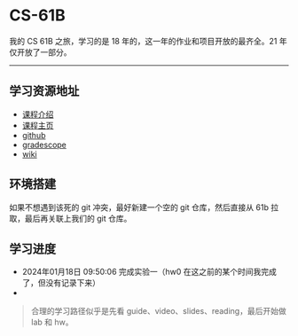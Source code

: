 # CS-61B

我的 CS 61B 之旅，学习的是 18 年的，这一年的作业和项目开放的最齐全。21 年仅开放了一部分。

---

## 学习资源地址

- [课程介绍](https://sp18.datastructur.es/about.html#auditing-cs61b)
- [课程主页](https://sp18.datastructur.es/)
- [github](https://github.com/Berkeley-CS61B)
- [gradescope](https://www.gradescope.com/)
- [wiki](https://csdiy.wiki/%E6%95%B0%E6%8D%AE%E7%BB%93%E6%9E%84%E4%B8%8E%E7%AE%97%E6%B3%95/CS61B/#_3)

## 环境搭建

如果不想遇到该死的 git 冲突，最好新建一个空的 git 仓库，然后直接从 61b 拉取，最后再关联上我们的 git 仓库。

## 学习进度

- 2024年01月18日 09:50:06 完成实验一（hw0 在这之前的某个时间我完成了，但没有记录下来）
- 

> 合理的学习路径似乎是先看 guide、video、slides、reading，最后开始做 lab 和 hw。
